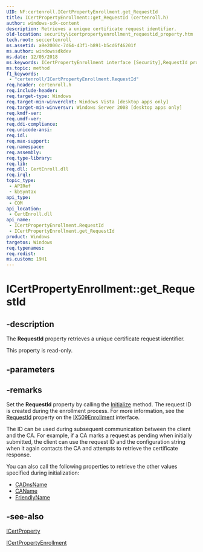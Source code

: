 ```yaml
---
UID: NF:certenroll.ICertPropertyEnrollment.get_RequestId
title: ICertPropertyEnrollment::get_RequestId (certenroll.h)
author: windows-sdk-content
description: Retrieves a unique certificate request identifier.
old-location: security\icertpropertyenrollment_requestid_property.htm
tech.root: seccertenroll
ms.assetid: a9e2000c-7d64-43f1-b891-b5cd6f46201f
ms.author: windowssdkdev
ms.date: 12/05/2018
ms.keywords: ICertPropertyEnrollment interface [Security],RequestId property, ICertPropertyEnrollment.RequestId, ICertPropertyEnrollment.get_RequestId, ICertPropertyEnrollment::RequestId, ICertPropertyEnrollment::get_RequestId, RequestId property [Security], RequestId property [Security],ICertPropertyEnrollment interface, certenroll/ICertPropertyEnrollment::RequestId, certenroll/ICertPropertyEnrollment::get_RequestId, get_RequestId, security.icertpropertyenrollment_requestid_property
ms.topic: method
f1_keywords: 
 - "certenroll/ICertPropertyEnrollment.RequestId"
req.header: certenroll.h
req.include-header: 
req.target-type: Windows
req.target-min-winverclnt: Windows Vista [desktop apps only]
req.target-min-winversvr: Windows Server 2008 [desktop apps only]
req.kmdf-ver: 
req.umdf-ver: 
req.ddi-compliance: 
req.unicode-ansi: 
req.idl: 
req.max-support: 
req.namespace: 
req.assembly: 
req.type-library: 
req.lib: 
req.dll: CertEnroll.dll
req.irql: 
topic_type:
 - APIRef
 - kbSyntax
api_type:
 - COM
api_location:
 - CertEnroll.dll
api_name:
 - ICertPropertyEnrollment.RequestId
 - ICertPropertyEnrollment.get_RequestId
product: Windows
targetos: Windows
req.typenames: 
req.redist: 
ms.custom: 19H1
---
```


# ICertPropertyEnrollment::get_RequestId


## -description


The <b>RequestId</b> property retrieves a unique  certificate request identifier.

This property is read-only.


## -parameters


## -remarks



Set the  <b>RequestId</b> property by calling the <a href="https://docs.microsoft.com/windows/desktop/api/certenroll/nf-certenroll-icertpropertyenrollment-initialize">Initialize</a> method. The request ID is created during the enrollment process. For more information, see the <a href="https://docs.microsoft.com/windows/desktop/api/certenroll/nf-certenroll-ix509enrollment-get_requestid">RequestId</a> property on the <a href="https://docs.microsoft.com/windows/desktop/api/certenroll/nn-certenroll-ix509enrollment">IX509Enrollment</a> interface.

The ID can be used during subsequent communication between the client and the CA. For example, if a CA marks a request as pending when initially submitted, the client can use the request ID and the configuration string when it again contacts the CA and attempts to retrieve the certificate response.

You can also call the following properties to retrieve the other values specified during initialization:<ul>
<li>
<a href="https://docs.microsoft.com/windows/desktop/api/certenroll/nf-certenroll-icertpropertyenrollment-get_cadnsname">CADnsName</a>
</li>
<li>
<a href="https://docs.microsoft.com/windows/desktop/api/certenroll/nf-certenroll-icertpropertyenrollment-get_caname">CAName</a>
</li>
<li>
<a href="https://docs.microsoft.com/windows/desktop/api/certenroll/nf-certenroll-icertpropertyenrollment-get_friendlyname">FriendlyName</a>
</li>
</ul>





## -see-also




<a href="https://docs.microsoft.com/windows/desktop/api/certenroll/nn-certenroll-icertproperty">ICertProperty</a>



<a href="https://docs.microsoft.com/windows/desktop/api/certenroll/nn-certenroll-icertpropertyenrollment">ICertPropertyEnrollment</a>
 

 

